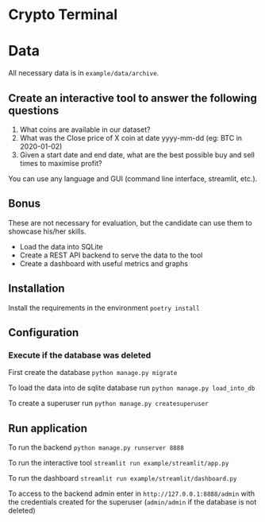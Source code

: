 # Crypto Terminal

# Data
All necessary data is in `example/data/archive`.

## Create an interactive tool to answer the following questions
1) What coins are available in our dataset?
2) What was the Close price of X coin at date yyyy-mm-dd (eg: BTC in 2020-01-02)
3) Given a start date and end date, what are the best possible buy and sell times to maximise profit?

You can use any language and GUI (command line interface, streamlit, etc.).

## Bonus
These are not necessary for evaluation, but the candidate can use them to showcase his/her skills.
- Load the data into SQLite
- Create a REST API backend to serve the data to the tool
- Create a dashboard with useful metrics and graphs

## Installation

Install the requirements in the environment `poetry install`

## Configuration

### Execute if the database was deleted

First create the database `python manage.py migrate`

To load the data into de sqlite database run `python manage.py load_into_db`

To create a superuser run `python manage.py createsuperuser`

## Run application

To run the backend `python manage.py runserver 8888`

To run the interactive tool `streamlit run example/streamlit/app.py`

To run the dashboard `streamlit run example/streamlit/dashboard.py`

To access to the backend admin enter in `http://127.0.0.1:8888/admin` with the credentials created for the
superuser (`admin/admin` if the database is not deleted)